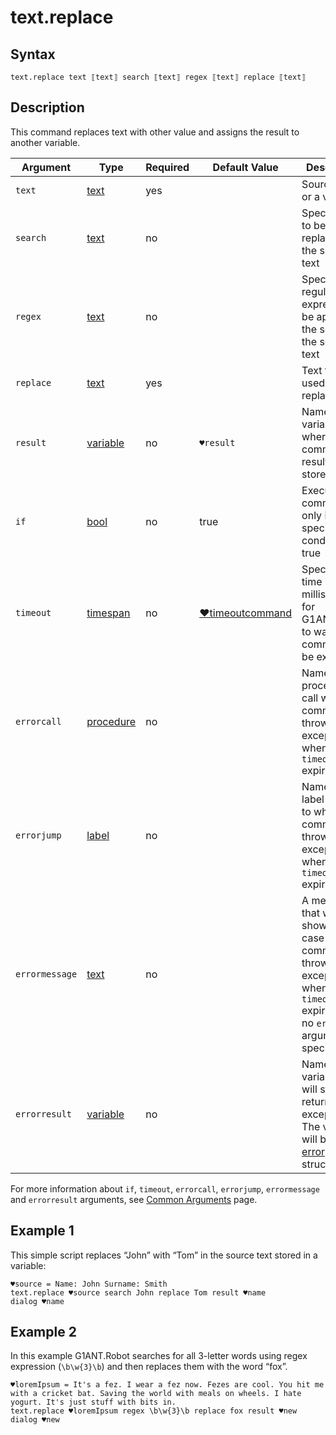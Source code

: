 # text.replace

## Syntax

```G1ANT
text.replace text ⟦text⟧ search ⟦text⟧ regex ⟦text⟧ replace ⟦text⟧
```

## Description

This command replaces text with other value and assigns the result to another variable.

| Argument | Type | Required | Default Value | Description |
| -------- | ---- | -------- | ------------- | ----------- |
|`text`| [text](../../G1ANT.Language/Structures/TextStructure.md) | yes|  | Source text or a variable |
|`search`| [text](../../G1ANT.Language/Structures/TextStructure.md) | no |   | Specifies text to be replaced in the source text |
|`regex`| [text](../../G1ANT.Language/Structures/TextStructure.md) | no|   | Specifies regular expression to be applied for the search in the source text |
|`replace`| [text](../../G1ANT.Language/Structures/TextStructure.md) | yes|   | Text to be used as a replacement |
| `result`       | [variable](../../G1ANT.Language/Structures/VariableStructure.md) | no       | `♥result`                                                   | Name of a variable where the command's result will be stored |
| `if`           | [bool](../../G1ANT.Language/Structures/BooleanStructure.md) | no       | true                                                        | Executes the command only if a specified condition is true   |
| `timeout`      | [timespan](../../G1ANT.Language/Structures/TimeSpanStructure.md) | no       | [♥timeoutcommand](../Variables/TimeoutCommandVariable.md) | Specifies time in milliseconds for G1ANT.Robot to wait for the command to be executed |
| `errorcall`    | [procedure](../../G1ANT.Language/Structures/ProcedureStructure.md) | no       |                                                             | Name of a procedure to call when the command throws an exception or when a given `timeout` expires |
| `errorjump`    | [label](../../G1ANT.Language/Structures/LabelStructure.md) | no       |                                                             | Name of the label to jump to when the command throws an exception or when a given `timeout` expires |
| `errormessage` | [text](../../G1ANT.Language/Structures/TextStructure.md) | no       |                                                             | A message that will be shown in case the command throws an exception or when a given `timeout` expires, and no `errorjump` argument is specified |
| `errorresult`  | [variable](../../G1ANT.Language/Structures/VariableStructure.md) | no       |                                                             | Name of a variable that will store the returned exception. The variable will be of [error](../../G1ANT.Language/Structures/ErrorStructure.md) structure  |

For more information about `if`, `timeout`, `errorcall`, `errorjump`, `errormessage` and `errorresult` arguments, see [Common Arguments](../../../appendices/common-arguments.md) page.

## Example 1

This simple script replaces “John” with “Tom” in the source text stored in a variable:

```G1ANT
♥source = Name: John Surname: Smith
text.replace ♥source search John replace Tom result ♥name
dialog ♥name
```

## Example 2

In this example G1ANT.Robot searches for all 3-letter words using regex expression (`\b\w{3}\b`) and then replaces them with the word “fox”.

```G1ANT
♥loremIpsum = It's a fez. I wear a fez now. Fezes are cool. You hit me with a cricket bat. Saving the world with meals on wheels. I hate yogurt. It's just stuff with bits in.
text.replace ♥loremIpsum regex \b\w{3}\b replace fox result ♥new
dialog ♥new
```

